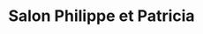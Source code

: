 ---
title: "Salon Philippe et Patricia"
url: /saint-girons/salon-philippe-et-patricia/
shop: Friseur
---
